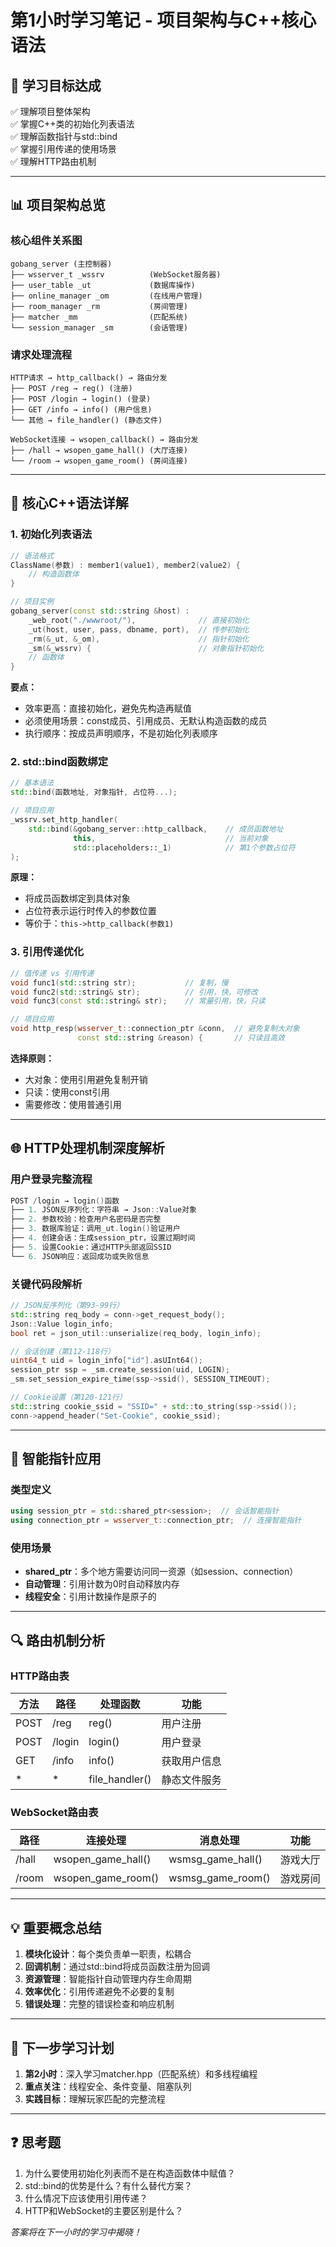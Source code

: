 # 第1小时学习笔记 - 项目架构与C++核心语法

## 🎯 学习目标达成
✅ 理解项目整体架构  
✅ 掌握C++类的初始化列表语法  
✅ 理解函数指针与std::bind  
✅ 掌握引用传递的使用场景  
✅ 理解HTTP路由机制  

---

## 📊 项目架构总览

### 核心组件关系图
```
gobang_server (主控制器)
├── wsserver_t _wssrv          (WebSocket服务器)
├── user_table _ut             (数据库操作)
├── online_manager _om         (在线用户管理)
├── room_manager _rm           (房间管理)
├── matcher _mm                (匹配系统)
└── session_manager _sm        (会话管理)
```

### 请求处理流程
```
HTTP请求 → http_callback() → 路由分发
├── POST /reg → reg() (注册)
├── POST /login → login() (登录)
├── GET /info → info() (用户信息)
└── 其他 → file_handler() (静态文件)

WebSocket连接 → wsopen_callback() → 路由分发
├── /hall → wsopen_game_hall() (大厅连接)
└── /room → wsopen_game_room() (房间连接)
```

---

## 🔑 核心C++语法详解

### 1. 初始化列表语法
```cpp
// 语法格式
ClassName(参数) : member1(value1), member2(value2) {
    // 构造函数体
}

// 项目实例
gobang_server(const std::string &host) : 
    _web_root("./wwwroot/"),              // 直接初始化
    _ut(host, user, pass, dbname, port),  // 传参初始化
    _rm(&_ut, &_om),                      // 指针初始化
    _sm(&_wssrv) {                        // 对象指针初始化
    // 函数体
}
```

**要点：**
- 效率更高：直接初始化，避免先构造再赋值
- 必须使用场景：const成员、引用成员、无默认构造函数的成员
- 执行顺序：按成员声明顺序，不是初始化列表顺序

### 2. std::bind函数绑定
```cpp
// 基本语法
std::bind(函数地址, 对象指针, 占位符...);

// 项目应用
_wssrv.set_http_handler(
    std::bind(&gobang_server::http_callback,    // 成员函数地址
              this,                             // 当前对象
              std::placeholders::_1)            // 第1个参数占位符
);
```

**原理：**
- 将成员函数绑定到具体对象
- 占位符表示运行时传入的参数位置
- 等价于：`this->http_callback(参数1)`

### 3. 引用传递优化
```cpp
// 值传递 vs 引用传递
void func1(std::string str);           // 复制，慢
void func2(std::string& str);          // 引用，快，可修改
void func3(const std::string& str);    // 常量引用，快，只读

// 项目应用
void http_resp(wsserver_t::connection_ptr &conn,  // 避免复制大对象
               const std::string &reason) {       // 只读且高效
```

**选择原则：**
- 大对象：使用引用避免复制开销
- 只读：使用const引用
- 需要修改：使用普通引用

---

## 🌐 HTTP处理机制深度解析

### 用户登录完整流程
```cpp
POST /login → login()函数
├── 1. JSON反序列化：字符串 → Json::Value对象
├── 2. 参数校验：检查用户名密码是否完整
├── 3. 数据库验证：调用_ut.login()验证用户
├── 4. 创建会话：生成session_ptr，设置过期时间
├── 5. 设置Cookie：通过HTTP头部返回SSID
└── 6. JSON响应：返回成功或失败信息
```

### 关键代码段解析
```cpp
// JSON反序列化（第93-99行）
std::string req_body = conn->get_request_body();
Json::Value login_info;
bool ret = json_util::unserialize(req_body, login_info);

// 会话创建（第112-118行）
uint64_t uid = login_info["id"].asUInt64();
session_ptr ssp = _sm.create_session(uid, LOGIN);
_sm.set_session_expire_time(ssp->ssid(), SESSION_TIMEOUT);

// Cookie设置（第120-121行）
std::string cookie_ssid = "SSID=" + std::to_string(ssp->ssid());
conn->append_header("Set-Cookie", cookie_ssid);
```

---

## 🧠 智能指针应用

### 类型定义
```cpp
using session_ptr = std::shared_ptr<session>;  // 会话智能指针
using connection_ptr = wsserver_t::connection_ptr;  // 连接智能指针
```

### 使用场景
- **shared_ptr**：多个地方需要访问同一资源（如session、connection）
- **自动管理**：引用计数为0时自动释放内存
- **线程安全**：引用计数操作是原子的

---

## 🔍 路由机制分析

### HTTP路由表
| 方法 | 路径 | 处理函数 | 功能 |
|------|------|----------|------|
| POST | /reg | reg() | 用户注册 |
| POST | /login | login() | 用户登录 |
| GET | /info | info() | 获取用户信息 |
| * | * | file_handler() | 静态文件服务 |

### WebSocket路由表
| 路径 | 连接处理 | 消息处理 | 功能 |
|------|----------|----------|------|
| /hall | wsopen_game_hall() | wsmsg_game_hall() | 游戏大厅 |
| /room | wsopen_game_room() | wsmsg_game_room() | 游戏房间 |

---

## 💡 重要概念总结

1. **模块化设计**：每个类负责单一职责，松耦合
2. **回调机制**：通过std::bind将成员函数注册为回调
3. **资源管理**：智能指针自动管理内存生命周期
4. **效率优化**：引用传递避免不必要的复制
5. **错误处理**：完整的错误检查和响应机制

---

## 🎯 下一步学习计划

1. **第2小时**：深入学习matcher.hpp（匹配系统）和多线程编程
2. **重点关注**：线程安全、条件变量、阻塞队列
3. **实践目标**：理解玩家匹配的完整流程

---

## ❓ 思考题
1. 为什么要使用初始化列表而不是在构造函数体中赋值？
2. std::bind的优势是什么？有什么替代方案？
3. 什么情况下应该使用引用传递？
4. HTTP和WebSocket的主要区别是什么？

*答案将在下一小时的学习中揭晓！*
